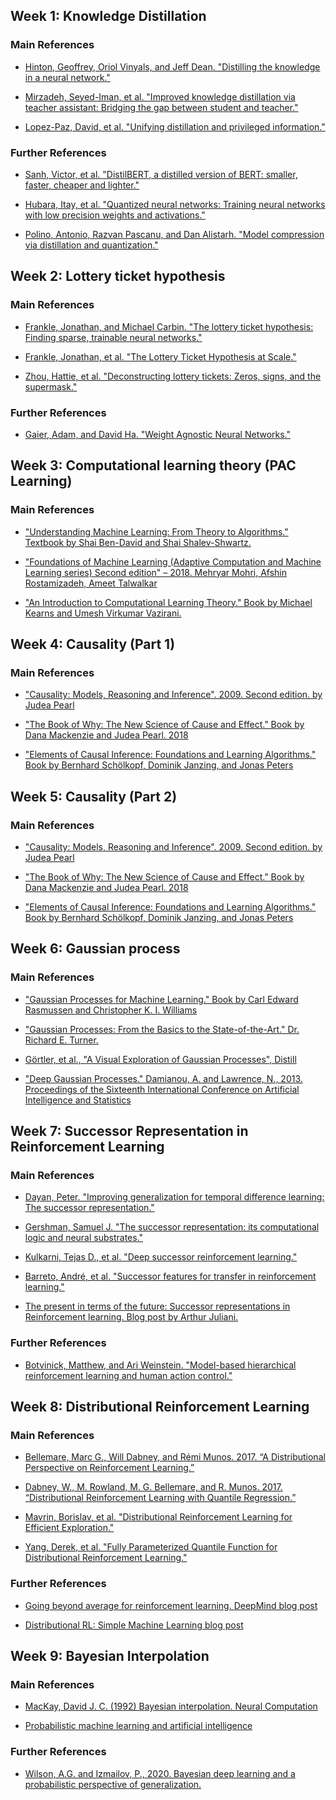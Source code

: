 <a name="week1"></a>
## Week 1: Knowledge Distillation

### Main References 
* [Hinton, Geoffrey, Oriol Vinyals, and Jeff Dean. "Distilling the knowledge in a neural network."](https://arxiv.org/abs/1503.02531)

* [Mirzadeh, Seyed-Iman, et al. "Improved knowledge distillation via teacher assistant: Bridging the gap between student and teacher." ](https://arxiv.org/pdf/1902.03393)

* [Lopez-Paz, David, et al. "Unifying distillation and privileged information." ](http://leon.bottou.org/publications/pdf/iclr-2016.pdf)

### Further References

* [Sanh, Victor, et al. "DistilBERT, a distilled version of BERT: smaller, faster, cheaper and lighter." ](https://arxiv.org/abs/1910.01108)

* [Hubara, Itay, et al. "Quantized neural networks: Training neural networks with low precision weights and activations." ](http://www.jmlr.org/papers/volume18/16-456/16-456.pdf)

* [Polino, Antonio, Razvan Pascanu, and Dan Alistarh. "Model compression via distillation and quantization." ](https://openreview.net/pdf?id=S1XolQbRW)



<a name="week2"></a>
## Week 2: Lottery ticket hypothesis

### Main References 
* [Frankle, Jonathan, and Michael Carbin. "The lottery ticket hypothesis: Finding sparse, trainable neural networks." ](https://arxiv.org/abs/1803.03635)

* [Frankle, Jonathan, et al. "The Lottery Ticket Hypothesis at Scale." ](https://www.arxiv-vanity.com/papers/1903.01611/)

* [Zhou, Hattie, et al. "Deconstructing lottery tickets: Zeros, signs, and the supermask."  ](https://arxiv.org/abs/1905.01067)

### Further References

* [Gaier, Adam, and David Ha. "Weight Agnostic Neural Networks."   ](https://weightagnostic.github.io/)



<a name="week3"></a>
## Week 3: Computational learning theory (PAC Learning)

### Main References 
* ["Understanding Machine Learning: From Theory to Algorithms." Textbook by Shai Ben-David and Shai Shalev-Shwartz.](https://www.cs.huji.ac.il/~shais/UnderstandingMachineLearning/understanding-machine-learning-theory-algorithms.pdf)

* ["Foundations of Machine Learning (Adaptive Computation and Machine Learning series) Second edition" – 2018. Mehryar Mohri, Afshin Rostamizadeh, Ameet Talwalkar  ](https://mitpress.mit.edu/books/foundations-machine-learning-second-edition)

* ["An Introduction to Computational Learning Theory." Book by Michael Kearns and Umesh Virkumar Vazirani. ](https://www.amazon.com/Introduction-Computational-Learning-Theory-Press/dp/0262111934)


<a name="week4"></a>
## Week 4: Causality (Part 1)

### Main References 
* ["Causality: Models, Reasoning and Inference". 2009. Second edition. by Judea Pearl](http://bayes.cs.ucla.edu/BOOK-2K/)

* ["The Book of Why: The New Science of Cause and Effect." Book by Dana Mackenzie and Judea Pearl. 2018 ](https://www.amazon.com/Book-Why-Science-Cause-Effect/dp/046509760X)

* ["Elements of Causal Inference: Foundations and Learning Algorithms." Book by Bernhard Schölkopf, Dominik Janzing, and Jonas Peters](https://mitpress.mit.edu/books/elements-causal-inference)


<a name="week5"></a>
## Week 5: Causality (Part 2)

### Main References 
* ["Causality: Models, Reasoning and Inference". 2009. Second edition. by Judea Pearl](http://bayes.cs.ucla.edu/BOOK-2K/)

* ["The Book of Why: The New Science of Cause and Effect." Book by Dana Mackenzie and Judea Pearl. 2018 ](https://www.amazon.com/Book-Why-Science-Cause-Effect/dp/046509760X)

* ["Elements of Causal Inference: Foundations and Learning Algorithms." Book by Bernhard Schölkopf, Dominik Janzing, and Jonas Peters](https://mitpress.mit.edu/books/elements-causal-inference)


<a name="week6"></a>
## Week 6: Gaussian process

### Main References 
* ["Gaussian Processes for Machine Learning." Book by Carl Edward Rasmussen and Christopher K. I. Williams](http://www.gaussianprocess.org/gpml/chapters/RW.pdf)

* ["Gaussian Processes: From the Basics to the State-of-the-Art." Dr. Richard E. Turner.](https://www.youtube.com/watch?v=92-98SYOdlY)

* [Görtler, et al., "A Visual Exploration of Gaussian Processes", Distill ](https://distill.pub/2019/visual-exploration-gaussian-processes)

* ["Deep Gaussian Processes." Damianou, A. and Lawrence, N., 2013. Proceedings of the Sixteenth International Conference on Artificial Intelligence and Statistics](http://proceedings.mlr.press/v31/damianou13a.html)



<a name="week7"></a>
## Week 7: Successor Representation in Reinforcement Learning 

### Main References 
* [Dayan, Peter. "Improving generalization for temporal difference learning: The successor representation."  ](https://www.mitpressjournals.org/doi/abs/10.1162/neco.1993.5.4.613)

* [Gershman, Samuel J. "The successor representation: its computational logic and neural substrates." ](https://www.jneurosci.org/content/38/33/7193)

* [Kulkarni, Tejas D., et al. "Deep successor reinforcement learning."](https://arxiv.org/abs/1606.02396)

* [Barreto, André, et al. "Successor features for transfer in reinforcement learning." ](https://papers.nips.cc/paper/6994-successor-features-for-transfer-in-reinforcement-learning.pdf)

* [The present in terms of the future: Successor representations in Reinforcement learning. Blog post by Arthur Juliani.](https://medium.com/@awjuliani/the-present-in-terms-of-the-future-successor-representations-in-reinforcement-learning-316b78c5fa3)

### Further References

* [Botvinick, Matthew, and Ari Weinstein. "Model-based hierarchical reinforcement learning and human action control."](https://royalsocietypublishing.org/doi/full/10.1098/rstb.2013.0480)


<a name="week8"></a>
## Week 8: Distributional Reinforcement Learning 

### Main References 
* [Bellemare, Marc G., Will Dabney, and Rémi Munos. 2017. “A Distributional Perspective on Reinforcement Learning.”](https://arxiv.org/pdf/1707.06887.pdf)

* [Dabney, W., M. Rowland, M. G. Bellemare, and R. Munos. 2017. “Distributional Reinforcement Learning with Quantile Regression.”](https://arxiv.org/pdf/1710.10044)

* [Mavrin, Borislav, et al. "Distributional Reinforcement Learning for Efficient Exploration." ](http://proceedings.mlr.press/v97/mavrin19a/mavrin19a.pdf)

* [Yang, Derek, et al. "Fully Parameterized Quantile Function for Distributional Reinforcement Learning."](https://papers.nips.cc/paper/8850-fully-parameterized-quantile-function-for-distributional-reinforcement-learning.pdf)

### Further References

* [Going beyond average for reinforcement learning. DeepMind blog post](https://deepmind.com/blog/article/going-beyond-average-reinforcement-learning)

* [Distributional RL: Simple Machine Learning blog post](https://mtomassoli.github.io/2017/12/08/distributional_rl/)


<a name="week9"></a>
## Week 9: Bayesian Interpolation 

### Main References

* [MacKay, David J. C. (1992) Bayesian interpolation. Neural Computation](https://authors.library.caltech.edu/13792/1/MACnc92a.pdf)

* [Probabilistic machine learning and artificial intelligence](https://www.nature.com/articles/nature14541)

### Further References

* [Wilson, A.G. and Izmailov, P., 2020. Bayesian deep learning and a probabilistic perspective of generalization. ](https://arxiv.org/abs/2002.08791)

